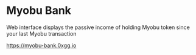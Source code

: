 # Myobu Bank

Web interface displays the passive income of holding Myobu token since your last Myobu transaction

https://myobu-bank.0xgg.io